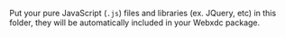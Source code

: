 Put your pure JavaScript (`.js`) files and libraries (ex. JQuery, etc) in this folder,
they will be automatically included in your Webxdc package.

